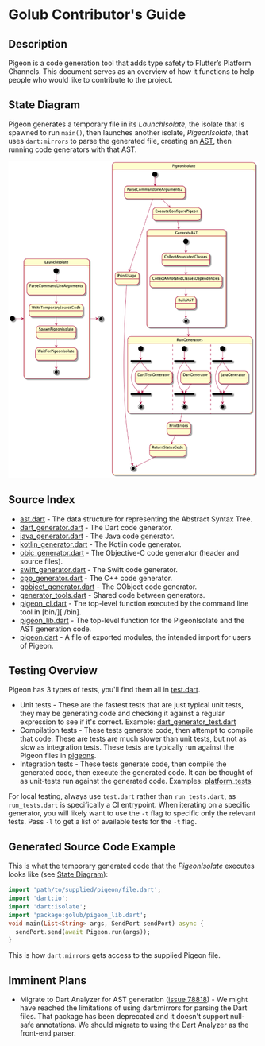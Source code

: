# Golub Contributor's Guide

## Description

Pigeon is a code generation tool that adds type safety to Flutter’s Platform
Channels.  This document serves as an overview of how it functions to help
people who would like to contribute to the project.

## State Diagram

Pigeon generates a temporary file in its _LaunchIsolate_, the isolate that is
spawned to run `main()`, then launches another isolate, _PigeonIsolate_, that
uses `dart:mirrors` to parse the generated file, creating an
[AST](https://en.wikipedia.org/wiki/Abstract_syntax_tree), then running code
generators with that AST.

![State Diagram](./doc/pigeon_state.png)

## Source Index

* [ast.dart](./lib/src/ast.dart) - The data structure for representing the Abstract Syntax Tree.
* [dart_generator.dart](./lib/src/dart/dart_generator.dart) - The Dart code generator.
* [java_generator.dart](./lib/src/java/java_generator.dart) - The Java code generator.
* [kotlin_generator.dart](./lib/src/kotlin/kotlin_generator.dart) - The Kotlin code generator.
* [objc_generator.dart](./lib/src/objc/objc_generator.dart) - The Objective-C code
  generator (header and source files).
* [swift_generator.dart](./lib/src/swift/swift_generator.dart) - The Swift code generator.
* [cpp_generator.dart](./lib/src/cpp/cpp_generator.dart) - The C++ code generator.
* [gobject_generator.dart](./lib/src/gobject/gobject_generator.dart) - The GObject code generator.
* [generator_tools.dart](./lib/src/generator_tools.dart) - Shared code between generators.
* [pigeon_cl.dart](./lib/src/pigeon_cl.dart) - The top-level function executed by
  the command line tool in [bin/][./bin].
* [pigeon_lib.dart](./lib/src/pigeon_lib.dart) - The top-level function for the
  PigeonIsolate and the AST generation code.
* [pigeon.dart](./lib/pigeon.dart) - A file of exported modules, the intended
  import for users of Pigeon.

## Testing Overview

Pigeon has 3 types of tests, you'll find them all in
[test.dart](./tool/test.dart).

* Unit tests - These are the fastest tests that are just typical unit tests,
  they may be generating code and checking it against a regular expression to
  see if it's correct.  Example:
  [dart_generator_test.dart](./test/dart_generator_test.dart)
* Compilation tests -  These tests generate code, then attempt to compile that
  code.  These are tests are much slower than unit tests, but not as slow as
  integration tests.  These tests are typically run against the Pigeon files in
  [pigeons](./pigeons).
* Integration tests - These tests generate code, then compile the generated
  code, then execute the generated code.  It can be thought of as unit-tests run
  against the generated code.  Examples: [platform_tests](./platform_tests)

For local testing, always use `test.dart` rather than `run_tests.dart`, as
`run_tests.dart` is specifically a CI entrypoint. When iterating on a specific
generator, you will likely want to use the `-t` flag to specific only the
relevant tests. Pass `-l` to get a list of available tests for the `-t` flag.

## Generated Source Code Example

This is what the temporary generated code that the _PigeonIsolate_ executes
looks like (see [State Diagram](#state-diagram)):

```dart
import 'path/to/supplied/pigeon/file.dart';
import 'dart:io';
import 'dart:isolate';
import 'package:golub/pigeon_lib.dart';
void main(List<String> args, SendPort sendPort) async {
  sendPort.send(await Pigeon.run(args));
}
```

This is how `dart:mirrors` gets access to the supplied Pigeon file.

## Imminent Plans

* Migrate to Dart Analyzer for AST generation ([issue
  78818](https://github.com/flutter/flutter/issues/78818)) - We might have
  reached the limitations of using dart:mirrors for parsing the Dart files.
  That package has been deprecated and it doesn't support null-safe annotations.
  We should migrate to using the Dart Analyzer as the front-end parser.
